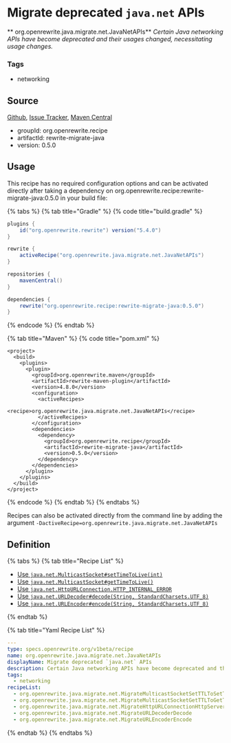 # Migrate deprecated `java.net` APIs

** org.openrewrite.java.migrate.net.JavaNetAPIs**
_Certain Java networking APIs have become deprecated and their usages changed, necessitating usage changes._

### Tags

* networking

## Source

[Github](https://github.com/openrewrite/rewrite-migrate-java), [Issue Tracker](https://github.com/openrewrite/rewrite-migrate-java/issues), [Maven Central](https://search.maven.org/artifact/org.openrewrite.recipe/rewrite-migrate-java/0.5.0/jar)

* groupId: org.openrewrite.recipe
* artifactId: rewrite-migrate-java
* version: 0.5.0


## Usage

This recipe has no required configuration options and can be activated directly after taking a dependency on org.openrewrite.recipe:rewrite-migrate-java:0.5.0 in your build file:

{% tabs %}
{% tab title="Gradle" %}
{% code title="build.gradle" %}
```groovy
plugins {
    id("org.openrewrite.rewrite") version("5.4.0")
}

rewrite {
    activeRecipe("org.openrewrite.java.migrate.net.JavaNetAPIs")
}

repositories {
    mavenCentral()
}

dependencies {
    rewrite("org.openrewrite.recipe:rewrite-migrate-java:0.5.0")
}
```
{% endcode %}
{% endtab %}

{% tab title="Maven" %}
{% code title="pom.xml" %}
```markup
<project>
  <build>
    <plugins>
      <plugin>
        <groupId>org.openrewrite.maven</groupId>
        <artifactId>rewrite-maven-plugin</artifactId>
        <version>4.8.0</version>
        <configuration>
          <activeRecipes>
            <recipe>org.openrewrite.java.migrate.net.JavaNetAPIs</recipe>
          </activeRecipes>
        </configuration>
        <dependencies>
          <dependency>
            <groupId>org.openrewrite.recipe</groupId>
            <artifactId>rewrite-migrate-java</artifactId>
            <version>0.5.0</version>
          </dependency>
        </dependencies>
      </plugin>
    </plugins>
  </build>
</project>
```
{% endcode %}
{% endtab %}
{% endtabs %}

Recipes can also be activated directly from the command line by adding the argument `-DactiveRecipe=org.openrewrite.java.migrate.net.JavaNetAPIs`

## Definition

{% tabs %}
{% tab title="Recipe List" %}
* [Use `java.net.MulticastSocket#setTimeToLive(int)`](../../../java/migrate/net/migratemulticastsocketsetttltosettimetolive.md)
* [Use `java.net.MulticastSocket#getTimeToLive()`](../../../java/migrate/net/migratemulticastsocketgetttltogettimetolive.md)
* [Use `java.net.HttpURLConnection.HTTP_INTERNAL_ERROR`](../../../java/migrate/net/migratehttpurlconnectionhttpservererrortohttpinternalerror.md)
* [Use `java.net.URLDecoder#decode(String, StandardCharsets.UTF_8)`](../../../java/migrate/net/migrateurldecoderdecode.md)
* [Use `java.net.URLEncoder#encode(String, StandardCharsets.UTF_8)`](../../../java/migrate/net/migrateurlencoderencode.md)

{% endtab %}

{% tab title="Yaml Recipe List" %}
```yaml
---
type: specs.openrewrite.org/v1beta/recipe
name: org.openrewrite.java.migrate.net.JavaNetAPIs
displayName: Migrate deprecated `java.net` APIs
description: Certain Java networking APIs have become deprecated and their usages changed, necessitating usage changes.
tags:
  - networking
recipeList:
  - org.openrewrite.java.migrate.net.MigrateMulticastSocketSetTTLToSetTimeToLive
  - org.openrewrite.java.migrate.net.MigrateMulticastSocketGetTTLToGetTimeToLive
  - org.openrewrite.java.migrate.net.MigrateHttpURLConnectionHttpServerErrorToHttpInternalError
  - org.openrewrite.java.migrate.net.MigrateURLDecoderDecode
  - org.openrewrite.java.migrate.net.MigrateURLEncoderEncode

```
{% endtab %}
{% endtabs %}
